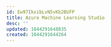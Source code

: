 ```yaml
---
id: Ew97IkxibLvN5vKb2BUFP
title: Azure Machine Learning Studio
desc: ''
updated: 1644291648835
created: 1644291644264
---
```


